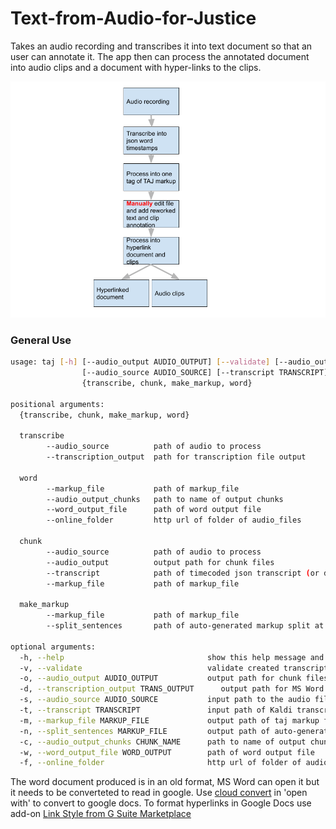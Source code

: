# Text-from-Audio-for-Justice
Takes an audio recording and transcribes it into text document so that an user can annotate it.  The app then can process the annotated document into audio clips and a document with hyper-links to the clips.

![TAJ Flowchart](TAJ.png)

### General Use
```bash
usage: taj [-h] [--audio_output AUDIO_OUTPUT] [--validate] [--audio_output AUDIO_OUTPUT] 
                [--audio_source AUDIO_SOURCE] [--transcript TRANSCRIPT] [--markup_file MARKUP_FILE] [--split_sentences MARKUP_FILE] etc
                {transcribe, chunk, make_markup, word}

positional arguments:
  {transcribe, chunk, make_markup, word}

  transcribe
        --audio_source          path of audio to process
        --transcription_output  path for transcription file output

  word
        --markup_file           path of markup_file
        --audio_output_chunks   path to name of output chunks
        --word_output_file      path of word output file
        --online_folder         http url of folder of audio_files
  
  chunk
        --audio_source          path of audio to process
        --audio_output          output path for chunk files
        --transcript            path of timecoded json transcript (or default)
        --markup_file           path of markup_file

  make_markup
        --markup_file           path of markup_file
        --split_sentences       path of auto-generated markup split at sentences

optional arguments:
  -h, --help                                show this help message and exit
  -v, --validate                            validate created transcript before building audio chunks
  -o, --audio_output AUDIO_OUTPUT           output path for chunk files
  -d, --transcription_output TRANS_OUTPUT      output path for MS Word file
  -s, --audio_source AUDIO_SOURCE           input path to the audio file to chunk. Must have  either mp3 or wav extension
  -t, --transcript TRANSCRIPT               input path of Kaldi transcript file
  -m, --markup_file MARKUP_FILE             output path of taj markup file
  -n, --split_sentences MARKUP_FILE         output path of auto-generated markup split at sentences
  -c, --audio_output_chunks CHUNK_NAME      path to name of output chunks
  -w, --word_output_file WORD_OUTPUT        path of word output file
  -f, --online_folder                       http url of folder of audio_files
```

The word document produced is in an old format, MS Word can open it but it needs to be converteted to read in google.
Use [cloud convert](https://cloudconvert.com/) in 'open with' to convert to google docs.
To format hyperlinks in Google Docs use add-on [Link Style from G Suite Marketplace](https://gsuite.google.com/marketplace/app/link_style/430151409905?pann=cwsdp&hl=en-GB)